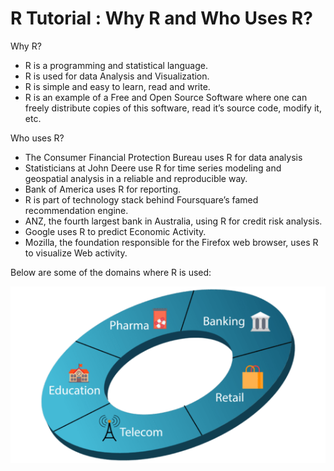 # R Tutorial : Why R and Who Uses R?

Why R?

- R is a programming and statistical language.
- R is used for data Analysis and Visualization.
- R is simple and easy to learn, read and write.
- R is an example of a Free and Open Source Software where one can freely distribute copies of this software, read it’s source code, modify it, etc.

Who uses R?

- The Consumer Financial Protection Bureau uses R for data analysis
- Statisticians at John Deere use R for time series modeling and geospatial analysis in a reliable and reproducible way.
- Bank of America uses R for reporting.
- R is part of technology stack behind Foursquare’s famed recommendation engine.
- ANZ, the fourth largest bank in Australia, using R for credit risk analysis.
- Google uses R to predict Economic Activity.
- Mozilla, the foundation responsible for the Firefox web browser, uses R to visualize Web activity.

Below are some of the domains where R is used:

<img src="./pics/R_domains.png">